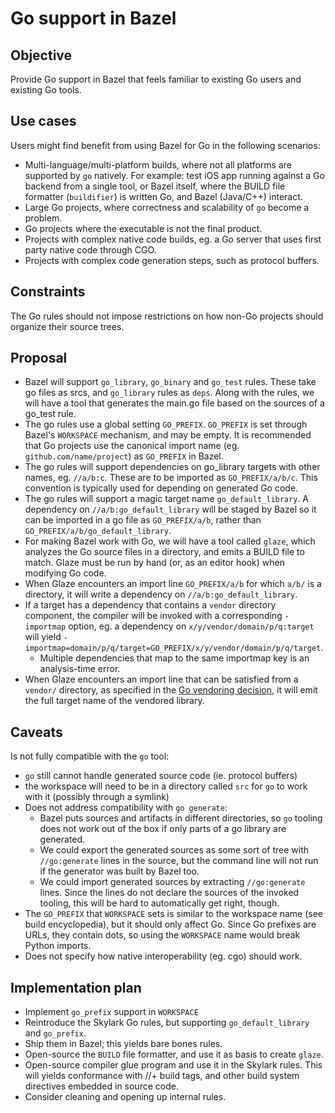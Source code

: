 Go support in Bazel
===================

Objective
---------

Provide Go support in Bazel that feels familiar to existing Go users and
existing Go tools.


Use cases
---------

Users might find benefit from using Bazel for Go in the following scenarios:

* Multi-language/multi-platform builds, where not all platforms are supported by `go` natively. For example: test iOS app running against a Go backend from a single tool, or Bazel itself, where the BUILD file formatter (`buildifier`) is written Go, and Bazel (Java/C++) interact.
* Large Go projects, where correctness and scalability of `go` become a problem.
* Go projects where the executable is not the final product.
* Projects with complex native code builds, eg. a Go server that uses first party native code through CGO.
* Projects with complex code generation steps, such as protocol buffers.

Constraints
-----------

The Go rules should not impose restrictions on how non-Go projects should organize their source trees.

Proposal
--------

* Bazel will support `go_library`, `go_binary` and `go_test` rules. These take go files as srcs, and `go_library` rules as `deps`. Along with the rules, we will have a tool that generates the main.go file based on the sources of a go_test rule.
* The go rules use a global setting `GO_PREFIX`. `GO_PREFIX` is set through Bazel's `WORKSPACE` mechanism, and may be empty. It is recommended that Go projects use the canonical import name (eg. `github.com/name/project`) as `GO_PREFIX` in Bazel.
* The go rules will support dependencies on go_library targets with other names, eg. `//a/b:c`. These are to be imported as `GO_PREFIX/a/b/c`. This convention is typically used for depending on generated Go code.
* The go rules will support a magic target name `go_default_library`. A dependency on `//a/b:go_default_library` will be staged by Bazel so it can be imported in a go file as `GO_PREFIX/a/b`, rather than `GO_PREFIX/a/b/go_default_library`.
* For making Bazel work with Go, we will have a tool called `glaze`, which analyzes the Go source files in a directory, and emits a BUILD file to match. Glaze must be run by hand (or, as an editor hook) when modifying Go code.
* When Glaze encounters an import line `GO_PREFIX/a/b` for which `a/b/` is a directory, it will write a dependency on `//a/b:go_default_library`.
* If a target has a dependency that contains a `vendor` directory component, the compiler will be invoked with a corresponding `-importmap` option, eg. a dependency on `x/y/vendor/domain/p/q:target` will yield `-importmap=domain/p/q/target=GO_PREFIX/x/y/vendor/domain/p/q/target`.
   * Multiple dependencies that map to the same importmap key is an analysis-time error.
* When Glaze encounters an import line that can be satisfied from a `vendor/` directory, as specified in the [Go vendoring decision](https://docs.google.com/document/d/1Bz5-UB7g2uPBdOx-rw5t9MxJwkfpx90cqG9AFL0JAYo/), it will emit the full target name of the vendored library.

Caveats
-------

Is not fully compatible with the `go` tool:
* `go` still cannot handle generated source code (ie. protocol buffers)
* the workspace will need to be in a directory called `src` for `go` to work with it (possibly through a symlink)
* Does not address compatibility with `go generate`:
   * Bazel puts sources and artifacts in different directories, so `go` tooling does not work out of the box if only parts of a go library are generated.
   * We could export the generated sources as some sort of tree with `//go:generate` lines in the source, but the command line will not run if the generator was built by Bazel too.
   * We could import generated sources by extracting `//go:generate` lines. Since the lines do not declare the sources of the invoked tooling, this will be hard to automatically get right, though.
* The `GO_PREFIX` that `WORKSPACE` sets is similar to the workspace name (see build encyclopedia), but it should only affect Go. Since Go prefixes are URLs, they contain dots, so using the `WORKSPACE` name would break Python imports.
* Does not specify how native interoperability (eg. cgo) should work.

Implementation plan
-------------------

* Implement `go_prefix` support in `WORKSPACE`
* Reintroduce the Skylark Go rules, but supporting `go_default_library` and `go_prefix`.
* Ship them in Bazel; this yields bare bones rules.
* Open-source the `BUILD` file formatter, and use it as basis to create `glaze`.
* Open-source compiler glue program and use it in the Skylark rules. This will yields conformance with //+ build tags, and other build system directives embedded in source code.
* Consider cleaning and opening up internal rules.
